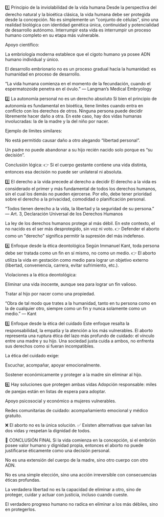 1️⃣ Principio de la inviolabilidad de la vida humana
Desde la perspectiva del derecho natural y la bioética clásica, la vida humana debe ser protegida desde la concepción. No es simplemente un "conjunto de células", sino una realidad biológica con identidad genética única, continuidad y potencialidad de desarrollo autónomo. Interrumpir esta vida es interrumpir un proceso humano completo en su etapa más vulnerable.

Apoyo científico:

La embriología moderna establece que el cigoto humano ya posee ADN humano individual y único.

El desarrollo embrionario no es un proceso gradual hacia la humanidad: es humanidad en proceso de desarrollo.

“La vida humana comienza en el momento de la fecundación, cuando el espermatozoide penetra en el óvulo.”
— Langman’s Medical Embryology

2️⃣ La autonomía personal no es un derecho absoluto
Si bien el principio de autonomía es fundamental en bioética, tiene límites cuando entra en conflicto con los derechos de otros.
Ninguna persona puede decidir libremente hacer daño a otra. En este caso, hay dos vidas humanas involucradas: la de la madre y la del niño por nacer.

Ejemplo de límites similares:

No está permitido causar daño a otro alegando “libertad personal”.

Un padre no puede abandonar a su hijo recién nacido solo porque es “su decisión”.

Conclusión lógica:
👉 Si el cuerpo gestante contiene una vida distinta, entonces esa decisión no puede ser unilateral ni absoluta.

3️⃣ El derecho a la vida precede al derecho a decidir
El derecho a la vida es considerado el primer y más fundamental de todos los derechos humanos, sin el cual los demás no pueden ejercerse. Por ello, debe tener prioridad sobre el derecho a la privacidad, comodidad o planificación personal.

“Todos tienen derecho a la vida, la libertad y la seguridad de su persona.” — Art. 3, Declaración Universal de los Derechos Humanos

La ley de los derechos humanos protege al más débil.
En este contexto, el no nacido es el ser más desprotegido, sin voz ni voto.
👉 Defender el aborto como un "derecho" significa permitir la supresión del más indefenso.

4️⃣ Enfoque desde la ética deontológica
Según Immanuel Kant, toda persona debe ser tratada como un fin en sí mismo, no como un medio.
👉 El aborto utiliza la vida en gestación como medio para lograr un objetivo externo (libertad, conveniencia, carrera, evitar sufrimiento, etc.).

Violaciones a la ética deontológica:

Eliminar una vida inocente, aunque sea para lograr un fin valioso.

Tratar al hijo por nacer como una propiedad.

“Obra de tal modo que trates a la humanidad, tanto en tu persona como en la de cualquier otro, siempre como un fin y nunca solamente como un medio.” — Kant

5️⃣ Enfoque desde la ética del cuidado
Este enfoque resalta la responsabilidad, la empatía y la atención a los más vulnerables.
El aborto representa una ruptura ética del lazo más profundo de cuidado: el vínculo entre una madre y su hijo.
Una sociedad justa cuida a ambos, no enfrenta sus derechos como si fueran incompatibles.

La ética del cuidado exige:

Escuchar, acompañar, apoyar emocionalmente.

Sostener económicamente y proteger a la madre sin eliminar al hijo.

6️⃣ Hay soluciones que protegen ambas vidas
Adopción responsable: miles de parejas están en listas de espera para adoptar.

Apoyo psicosocial y económico a mujeres vulnerables.

Redes comunitarias de cuidado: acompañamiento emocional y médico gratuito.

❌ El aborto no es la única solución.
✅ Existen alternativas que salvan las dos vidas y respetan la dignidad de todos.

🧩 CONCLUSIÓN FINAL
Si la vida comienza en la concepción, si el embrión posee valor humano y dignidad propia, entonces el aborto no puede justificarse éticamente como una decisión personal.

No es una extensión del cuerpo de la madre, sino otro cuerpo con otro ADN.

No es una simple elección, sino una acción irreversible con consecuencias éticas profundas.

La verdadera libertad no es la capacidad de eliminar a otro, sino de proteger, cuidar y actuar con justicia, incluso cuando cueste.

El verdadero progreso humano no radica en eliminar a los más débiles, sino en protegerlos.